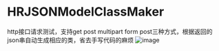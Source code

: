 # HRJSONModelClassMaker
http接口请求测试，支持get post multipart form post三种方式，根据返回的json串自动生成相应的类，省去手写代码的麻烦
![image](https://github.com/iPermanent/HRJSONModelClassMaker/master/demo.gif )
